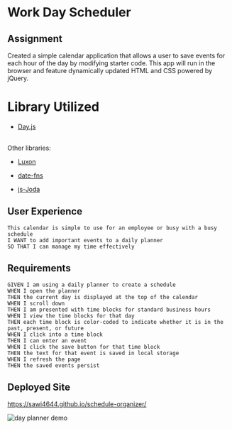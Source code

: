 #  Work Day Scheduler

## Assignment

Created a simple calendar application that allows a user to save events for each hour of the day by modifying starter code. This app will run in the browser and feature dynamically updated HTML and CSS powered by jQuery.

# Library Utilized 
 * [Day.js](https://day.js.org/)
<br>
Other libraries:

  * [Luxon](https://moment.github.io/luxon/)

  * [date-fns](https://date-fns.org/)

  * [js-Joda](https://js-joda.github.io/js-joda/)




## User Experience

```
This calendar is simple to use for an employee or busy with a busy schedule
I WANT to add important events to a daily planner
SO THAT I can manage my time effectively
```


## Requirements

```
GIVEN I am using a daily planner to create a schedule
WHEN I open the planner
THEN the current day is displayed at the top of the calendar
WHEN I scroll down
THEN I am presented with time blocks for standard business hours
WHEN I view the time blocks for that day
THEN each time block is color-coded to indicate whether it is in the past, present, or future
WHEN I click into a time block
THEN I can enter an event
WHEN I click the save button for that time block
THEN the text for that event is saved in local storage
WHEN I refresh the page
THEN the saved events persist
```


## Deployed Site

https://sawi4644.github.io/schedule-organizer/


![day planner demo](./Assets/05-third-party-apis-homework-demo.gif)



